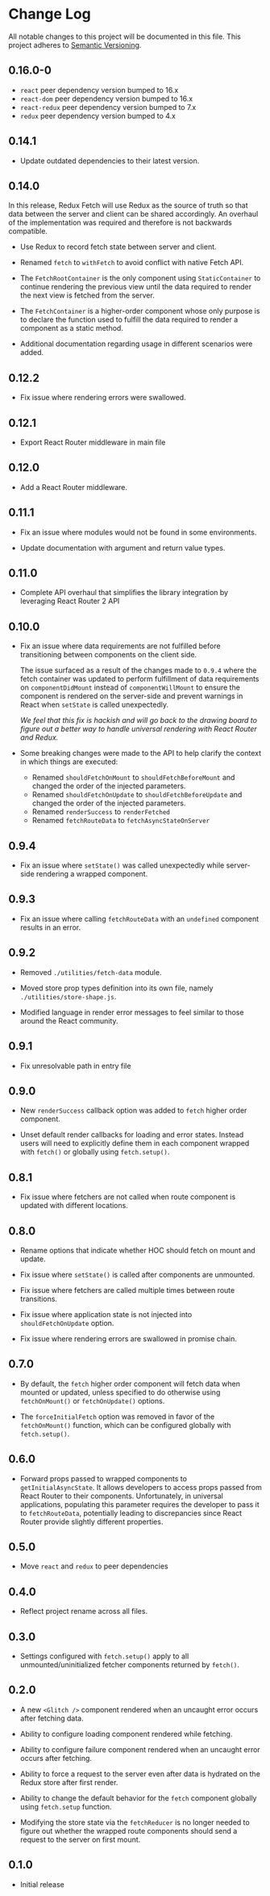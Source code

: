 # Change Log

All notable changes to this project will be documented in this file. This
project adheres to [Semantic Versioning](http://semver.org/).

## 0.16.0-0

* `react` peer dependency version bumped to 16.x
* `react-dom` peer dependency version bumped to 16.x
* `react-redux` peer dependency version bumped to 7.x
* `redux` peer dependency version bumped to 4.x

## 0.14.1

* Update outdated dependencies to their latest version.

## 0.14.0

In this release, Redux Fetch will use Redux as the source of truth so that data
between the server and client can be shared accordingly. An overhaul of the
implementation was required and therefore is not backwards compatible.

* Use Redux to record fetch state between server and client.

* Renamed `fetch` to `withFetch` to avoid conflict with native Fetch API.

* The `FetchRootContainer` is the only component using `StaticContainer` to
  continue rendering the previous view until the data required to render the
  next view is fetched from the server.

* The `FetchContainer` is a higher-order component whose only purpose is to
  declare the function used to fulfill the data required to render a component
  as a static method.

* Additional documentation regarding usage in different scenarios were added.

## 0.12.2

* Fix issue where rendering errors were swallowed.

## 0.12.1

* Export React Router middleware in main file

## 0.12.0

* Add a React Router middleware.

## 0.11.1

* Fix an issue where modules would not be found in some environments.

* Update documentation with argument and return value types.

## 0.11.0

* Complete API overhaul that simplifies the library integration by leveraging
  React Router 2 API

## 0.10.0

* Fix an issue where data requirements are not fulfilled before transitioning
  between components on the client side.

  The issue surfaced as a result of the changes made to `0.9.4` where the fetch
  container was updated to perform fulfillment of data requirements on
  `componentDidMount` instead of `componentWillMount` to ensure the component
  is rendered on the server-side and prevent warnings in React when `setState`
  is called unexpectedly.

  *We feel that this fix is hackish and will go back to the drawing board to
  figure out a better way to handle universal rendering with React Router
  and Redux.*

* Some breaking changes were made to the API to help clarify the context in
  which things are executed:

  - Renamed `shouldFetchOnMount` to `shouldFetchBeforeMount` and changed the
    order of the injected parameters.
  - Renamed `shouldFetchOnUpdate` to `shouldFetchBeforeUpdate` and changed the
    order of the injected parameters.
  - Renamed `renderSuccess` to `renderFetched`
  - Renamed `fetchRouteData` to `fetchAsyncStateOnServer`

## 0.9.4

* Fix an issue where `setState()` was called unexpectedly while server-side
  rendering a wrapped component.

## 0.9.3

* Fix an issue where calling `fetchRouteData` with an `undefined` component
  results in an error.

## 0.9.2

* Removed `./utilities/fetch-data` module.

* Moved store prop types definition into its own file, namely
  `./utilities/store-shape.js`.

* Modified language in render error messages to feel similar to those around
  the React community.

## 0.9.1

* Fix unresolvable path in entry file

## 0.9.0

* New `renderSuccess` callback option was added to `fetch` higher order component.

* Unset default render callbacks for loading and error states. Instead users
  will need to explicitly define them in each component wrapped with
  `fetch()` or globally using `fetch.setup()`.

## 0.8.1

* Fix issue where fetchers are not called when route component is updated with
  different locations.

## 0.8.0

* Rename options that indicate whether HOC should fetch on mount and update.

* Fix issue where `setState()` is called after components are unmounted.

* Fix issue where fetchers are called multiple times between route transitions.

* Fix issue where application state is not injected into `shouldFetchOnUpdate` option.

* Fix issue where rendering errors are swallowed in promise chain.

## 0.7.0

* By default, the `fetch` higher order component will fetch data when mounted
  or updated, unless specified to do otherwise using `fetchOnMount()` or
  `fetchOnUpdate()` options.

* The `forceInitialFetch` option was removed in favor of the `fetchOnMount()`
  function, which can be configured globally with `fetch.setup()`.

## 0.6.0

* Forward props passed to wrapped components to `getInitialAsyncState`.
  It allows developers to access props passed from React Router to their
  components. Unfortunately, in universal applications, populating this
  parameter requires the developer to pass it to `fetchRouteData`,
  potentially leading to discrepancies since React Router provide slightly
  different properties.

## 0.5.0

* Move `react` and `redux` to peer dependencies

## 0.4.0

* Reflect project rename across all files.

## 0.3.0

* Settings configured with `fetch.setup()` apply to all unmounted/uninitialized
  fetcher components returned by `fetch()`.

## 0.2.0

* A new `<Glitch />` component rendered when an uncaught error occurs after
  fetching data.

* Ability to configure loading component rendered while fetching.

* Ability to configure failure component rendered when an uncaught error
  occurs after fetching.

* Ability to force a request to the server even after data is hydrated on the
  Redux store after first render.

* Ability to change the default behavior for the `fetch` component globally
  using `fetch.setup` function.

* Modifying the store state via the `fetchReducer` is no longer needed to
  figure out whether the wrapped route components should send a request to the
  server on first mount.

## 0.1.0

* Initial release
